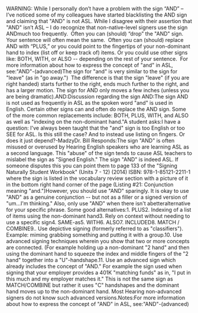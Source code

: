 WARNING: While I 
	personally don’t have a problem with the sign “AND” – I’ve noticed some of 
	my colleagues have started blacklisting the AND sign and claiming that "AND" 
	is not ASL. While I disagree with 
	their assertion that "AND" isn’t ASL – I do recognize that 
	non-native-level signers use the sign ANDmuch too frequently.  
	Often you can (should) “drop” the "AND" sign.  Your sentence 
	will often mean the same.  Often you can (should) replace AND with “PLUS,” or you could 
	point to the fingertips of your non-dominant hand to index (list off or keep 
	track of) items. Or you could use other signs like: BOTH, WITH, or ALSO -- 
	depending on the rest of your sentence.  For more information about how 
	to express the concept of "and" in ASL, see:"AND"-(advanced)The sign for "and" is very similar to the sign for "leave" (as in "go 
	away.")  The difference is that the sign "leave" (if you are right 
	handed) starts further to the right, ends much further to the right, and has 
	a larger motion. The sign for AND only moves a few inches (unless you are 
	being dramatic).AND:Discussion regarding the sign AND:The sign AND is not used as frequently in ASL as the spoken word "and" is 
	used in 
	English. Certain other signs can and often do replace the AND sign. Some of 
	the more common replacements include: BOTH, PLUS, WITH, and ALSO as well as 
	"indexing on the non-dominant hand."A student asks:I have a question: I've always been taught that the "and" sign is too 
	English or too SEE for ASL. Is this still the case? And to instead use 
	listing on fingers. Or does it just depend?-MadzyDr. Bill Responds:The sign "AND" is often misused or overused by Hearing English speakers who 
	are learning ASL as a second language. This "abuse" of the sign tends to 
	cause ASL teachers to mislabel the sign as "Signed English." The sign "AND" 
	is indeed ASL. If someone disputes this you can point them to page 133 of 
	the "Signing Naturally Student Workbook" (Units 7 - 12) (2014) ISBN: 
	978-1-85121-2211-1 where the sign is listed in the vocabulary review section 
	with a picture of it in the bottom right hand corner of the page (Listing 
	#21: Conjunction meaning "and.")However, you should use "AND" sparingly. It is okay to use "AND" as a 
	genuine conjunction -- but not as a filler or a signed version of "um...I'm 
	thinking." Also, only use "AND" when there isn't abetteralternative 
	for your specific phrase. Some good alternatives:1. PLUS2. Indexing of a list of items using the non-dominant hand3. Rely on context without needing to use a specific sign4. SAME-as5. WITH6. ALSO7. INCLUDED8. MATCH / COMBINE9.. Use depictive signing (formerly referred to as "classifiers"). Example: 
	miming grabbing something and putting it with a group.10. Use advanced signing techniques wherein you show that two or more 
	concepts are connected. (For example holding up a non-dominant "2 hand" and 
	then using the dominant hand to squeeze the index and middle fingers of the 
	"2 hand" together into a "U"-handshape.11. Use an advanced sign which already includes the concept of "AND." For 
	example the sign used when signing that your employer provides a 401K 
	"matching funds" as in, "I put in this much and my employer matches it." 
	This is not the same sign as MATCH/COMBINE but rather it uses "C" handshapes 
	and the dominant hand moves up to the non-dominant hand. Most Hearing 
	non-advanced signers do not know such advanced versions.Notes:For more information about how to express the concept of "AND" in ASL, see:"AND"-(advanced)